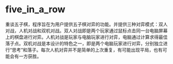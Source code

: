 five_in_a_row
=============

重谈五子棋，程序旨在为用户提供五子棋对弈的功能。并提供三种对弈模式：双人对战，人机对战和双机对战。双人对战即是两个玩家通过鼠标点击同一台电脑屏幕上的棋盘进行对弈。人机对战是玩家与电脑玩家进行对弈，电脑通过计算求得最佳落子点。双机对战是本设计的特色之一，即是两个电脑玩家进行对弈，分别独立进行“思考”和落子。每次人机对弈并不是简单的上次重复，有可能出现平局，也有可能会有一方获胜。
